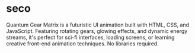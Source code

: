 # seco
Quantum Gear Matrix is a futuristic UI animation built with HTML, CSS, and JavaScript. Featuring rotating gears, glowing effects, and dynamic energy streams, it's perfect for sci-fi interfaces, loading screens, or learning creative front-end animation techniques. No libraries required.
